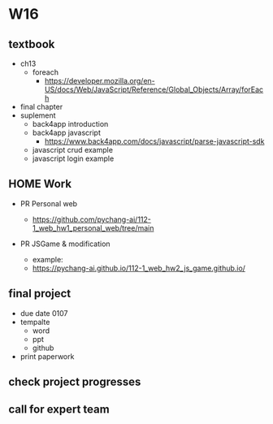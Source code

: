 # W16

## textbook

- ch13
  - foreach
    - <https://developer.mozilla.org/en-US/docs/Web/JavaScript/Reference/Global_Objects/Array/forEach>
- final chapter
- suplement
  - back4app introduction
  - back4app javascript
    - <https://www.back4app.com/docs/javascript/parse-javascript-sdk>
  - javascript crud example
  - javascript login example

## HOME Work

- PR Personal web
  - <https://github.com/pychang-ai/112-1_web_hw1_personal_web/tree/main>

- PR JSGame & modification
  - example:
  - <https://pychang-ai.github.io/112-1_web_hw2_js_game.github.io/>

## final project

- due date 0107
- tempalte
  - word
  - ppt
  - github
- print paperwork

## check project progresses

## call for expert team

